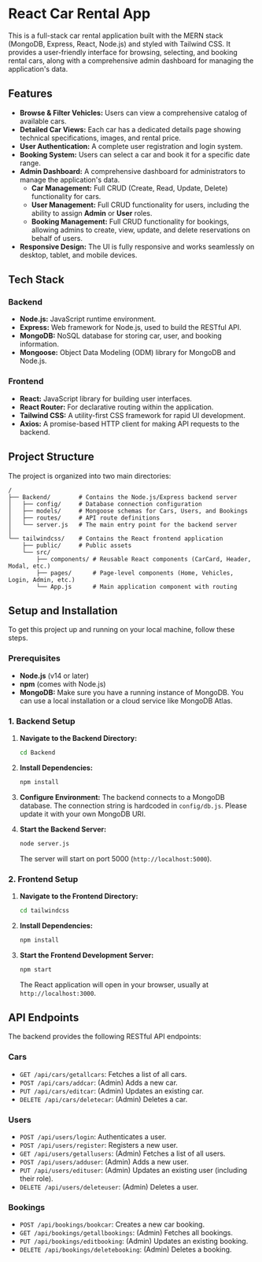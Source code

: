 # React Car Rental App

This is a full-stack car rental application built with the MERN stack (MongoDB, Express, React, Node.js) and styled with Tailwind CSS. It provides a user-friendly interface for browsing, selecting, and booking rental cars, along with a comprehensive admin dashboard for managing the application's data.

## Features

- **Browse & Filter Vehicles:** Users can view a comprehensive catalog of available cars.
- **Detailed Car Views:** Each car has a dedicated details page showing technical specifications, images, and rental price.
- **User Authentication:** A complete user registration and login system.
- **Booking System:** Users can select a car and book it for a specific date range.
- **Admin Dashboard:** A comprehensive dashboard for administrators to manage the application's data.
  - **Car Management:** Full CRUD (Create, Read, Update, Delete) functionality for cars.
  - **User Management:** Full CRUD functionality for users, including the ability to assign **Admin** or **User** roles.
  - **Booking Management:** Full CRUD functionality for bookings, allowing admins to create, view, update, and delete reservations on behalf of users.
- **Responsive Design:** The UI is fully responsive and works seamlessly on desktop, tablet, and mobile devices.

## Tech Stack

### Backend

- **Node.js:** JavaScript runtime environment.
- **Express:** Web framework for Node.js, used to build the RESTful API.
- **MongoDB:** NoSQL database for storing car, user, and booking information.
- **Mongoose:** Object Data Modeling (ODM) library for MongoDB and Node.js.

### Frontend

- **React:** JavaScript library for building user interfaces.
- **React Router:** For declarative routing within the application.
- **Tailwind CSS:** A utility-first CSS framework for rapid UI development.
- **Axios:** A promise-based HTTP client for making API requests to the backend.

## Project Structure

The project is organized into two main directories:

```
/
├── Backend/        # Contains the Node.js/Express backend server
│   ├── config/     # Database connection configuration
│   ├── models/     # Mongoose schemas for Cars, Users, and Bookings
│   ├── routes/     # API route definitions
│   └── server.js   # The main entry point for the backend server
│
└── tailwindcss/    # Contains the React frontend application
    ├── public/     # Public assets
    └── src/
        ├── components/ # Reusable React components (CarCard, Header, Modal, etc.)
        ├── pages/      # Page-level components (Home, Vehicles, Login, Admin, etc.)
        └── App.js      # Main application component with routing
```

## Setup and Installation

To get this project up and running on your local machine, follow these steps.

### Prerequisites

- **Node.js** (v14 or later)
- **npm** (comes with Node.js)
- **MongoDB:** Make sure you have a running instance of MongoDB. You can use a local installation or a cloud service like MongoDB Atlas.

### 1. Backend Setup

1.  **Navigate to the Backend Directory:**
    ```bash
    cd Backend
    ```

2.  **Install Dependencies:**
    ```bash
    npm install
    ```

3.  **Configure Environment:**
    The backend connects to a MongoDB database. The connection string is hardcoded in `config/db.js`. Please update it with your own MongoDB URI.

4.  **Start the Backend Server:**
    ```bash
    node server.js
    ```
    The server will start on port 5000 (`http://localhost:5000`).

### 2. Frontend Setup

1.  **Navigate to the Frontend Directory:**
    ```bash
    cd tailwindcss
    ```

2.  **Install Dependencies:**
    ```bash
    npm install
    ```

3.  **Start the Frontend Development Server:**
    ```bash
    npm start
    ```
    The React application will open in your browser, usually at `http://localhost:3000`.

## API Endpoints

The backend provides the following RESTful API endpoints:

### Cars
-   `GET /api/cars/getallcars`: Fetches a list of all cars.
-   `POST /api/cars/addcar`: (Admin) Adds a new car.
-   `PUT /api/cars/editcar`: (Admin) Updates an existing car.
-   `DELETE /api/cars/deletecar`: (Admin) Deletes a car.

### Users
-   `POST /api/users/login`: Authenticates a user.
-   `POST /api/users/register`: Registers a new user.
-   `GET /api/users/getallusers`: (Admin) Fetches a list of all users.
-   `POST /api/users/adduser`: (Admin) Adds a new user.
-   `PUT /api/users/edituser`: (Admin) Updates an existing user (including their role).
-   `DELETE /api/users/deleteuser`: (Admin) Deletes a user.

### Bookings
-   `POST /api/bookings/bookcar`: Creates a new car booking.
-   `GET /api/bookings/getallbookings`: (Admin) Fetches all bookings.
-   `PUT /api/bookings/editbooking`: (Admin) Updates an existing booking.
-   `DELETE /api/bookings/deletebooking`: (Admin) Deletes a booking.